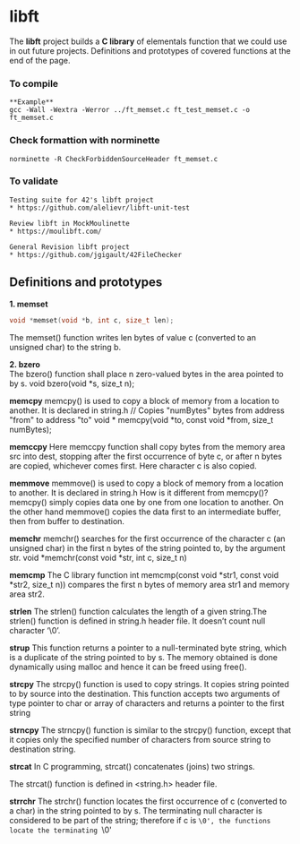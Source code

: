 # libft
The **libft** project builds a **C library** of elementals function that we could use in out future projects. Definitions and prototypes of covered functions at the end of the page.

### To compile
```
**Example**
gcc -Wall -Wextra -Werror ../ft_memset.c ft_test_memset.c -o ft_memset.c
```

### Check formattion with norminette
```
norminette -R CheckForbiddenSourceHeader ft_memset.c
```

### To validate
```
Testing suite for 42's libft project
* https://github.com/alelievr/libft-unit-test

Review libft in MockMoulinette
* https://moulibft.com/

General Revision libft project
* https://github.com/jgigault/42FileChecker
```

## Definitions and prototypes

**1. memset**
```c
void *memset(void *b, int c, size_t len);
```
The memset() function writes len bytes of value c (converted to an unsigned char) to the string b.

**2. bzero**\
The bzero() function shall place n zero-valued bytes in the area pointed to by s.
void bzero(void *s, size_t n);

**memcpy**
memcpy() is used to copy a block of memory from a location to another. It is declared in string.h
// Copies "numBytes" bytes from address "from" to address "to"
void * memcpy(void *to, const void *from, size_t numBytes);

**memccpy**
Here memccpy function shall copy bytes from the memory area src into dest, stopping after the first occurrence of byte c, or after n bytes are copied, whichever comes first. Here character c is also copied.

**memmove**
memmove() is used to copy a block of memory from a location to another. It is declared in string.h
How is it different from memcpy()?
memcpy() simply copies data one by one from one location to another. On the other hand memmove() copies the data first to an intermediate buffer, then from buffer to destination.

**memchr**
memchr() searches for the first occurrence of the character c (an unsigned char) in the first n bytes of the string pointed to, by the argument str.
void *memchr(const void *str, int c, size_t n)

**memcmp**
The C library function int memcmp(const void *str1, const void *str2, size_t n)) compares the first n bytes of memory area str1 and memory area str2.

**strlen**
The strlen() function calculates the length of a given string.The strlen() function is defined in string.h header file. It doesn’t count null character ‘\0’.

**strup**
This function returns a pointer to a null-terminated byte string, which is a duplicate of the string pointed to by s. The memory obtained is done dynamically using malloc and hence it can be freed using free().

**strcpy**
The strcpy() function is used to copy strings. It copies string pointed to by source into the destination. This function accepts two arguments of type pointer to char or array of characters and returns a pointer to the first string

**strncpy**
The strncpy() function is similar to the strcpy() function, except that it copies only the specified number of characters from source string to destination string.

**strcat**
In C programming, strcat() concatenates (joins) two strings.

The strcat() function is defined in <string.h> header file.

**strrchr**
The strchr() function locates the first occurrence of c (converted to a char) in the string pointed to by s.  The terminating null character is considered to be part of the string; therefore if c is `\0', the functions locate the terminating `\0'

